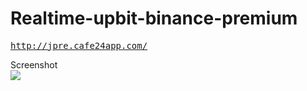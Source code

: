 # Realtime-upbit-binance-premium 

<pre><a href="http://jpre.cafe24app.com/">http://jpre.cafe24app.com/</a></pre>

Screenshot
<br>
<img src='https://user-images.githubusercontent.com/8678595/63096842-e989a100-bfa9-11e9-9678-63c1ddb904e8.PNG'/>
